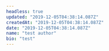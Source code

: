 ```yaml
---
headless: true
updated: "2019-12-05T04:38:14.087Z"
createdAt: "2019-12-05T04:38:14.087Z"
date: "2019-12-05T04:38:14.087Z"
name: "test author"
bio: "test"
---
```

